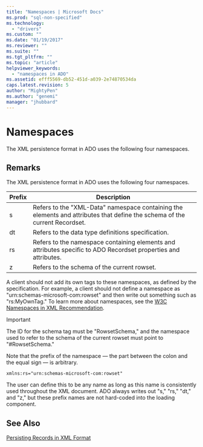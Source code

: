 ```yaml
---
title: "Namespaces | Microsoft Docs"
ms.prod: "sql-non-specified"
ms.technology:
  - "drivers"
ms.custom: ""
ms.date: "01/19/2017"
ms.reviewer: ""
ms.suite: ""
ms.tgt_pltfrm: ""
ms.topic: "article"
helpviewer_keywords: 
  - "namespaces in ADO"
ms.assetid: efff5569-db52-451d-a039-2e74870534da
caps.latest.revision: 5
author: "MightyPen"
ms.author: "genemi"
manager: "jhubbard"
---
```

# Namespaces
The XML persistence format in ADO uses the following four namespaces.  
  
## Remarks  
 The XML persistence format in ADO uses the following four namespaces.  
  
|Prefix|Description|  
|------------|-----------------|  
|s|Refers to the "XML-Data" namespace containing the elements and attributes that define the schema of the current Recordset.|  
|dt|Refers to the data type definitions specification.|  
|rs|Refers to the namespace containing elements and attributes specific to ADO Recordset properties and attributes.|  
|z|Refers to the schema of the current rowset.|  
  
 A client should not add its own tags to these namespaces, as defined by the specification. For example, a client should not define a namespace as "urn:schemas-microsoft-com:rowset" and then write out something such as "rs:MyOwnTag." To learn more about namespaces, see the [W3C Namespaces in XML Recommendation](http://www.w3.org/TR/REC-xml-names/).  
  
> [!IMPORTANT]
>  The ID for the schema tag must be "RowsetSchema," and the namespace used to refer to the schema of the current rowset must point to "#RowsetSchema."  
  
 Note that the prefix of the namespace — the part between the colon and the equal sign — is arbitrary.  
  
```  
xmlns:rs="urn:schemas-microsoft-com:rowset"  
```  
  
 The user can define this to be any name as long as this name is consistently used throughout the XML document. ADO always writes out "s," "rs," "dt," and "z," but these prefix names are not hard-coded into the loading component.  
  
## See Also  
 [Persisting Records in XML Format](../../../ado/guide/data/persisting-records-in-xml-format.md)